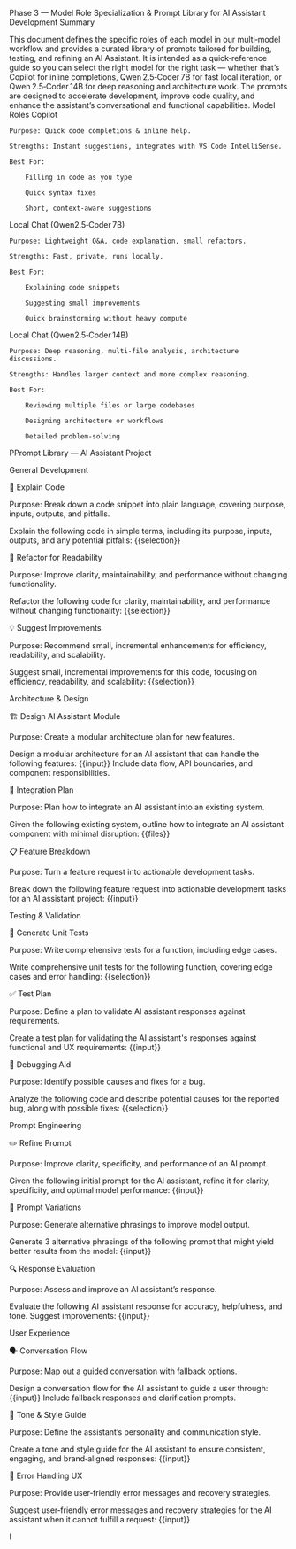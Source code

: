 Phase 3 — Model Role Specialization & Prompt Library for AI Assistant Development
Summary

This document defines the specific roles of each model in our multi‑model workflow and provides a curated library of prompts tailored for building, testing, and refining an AI Assistant. It is intended as a quick‑reference guide so you can select the right model for the right task — whether that’s Copilot for inline completions, Qwen 2.5‑Coder 7B for fast local iteration, or Qwen 2.5‑Coder 14B for deep reasoning and architecture work. The prompts are designed to accelerate development, improve code quality, and enhance the assistant’s conversational and functional capabilities.
Model Roles
Copilot

    Purpose: Quick code completions & inline help.

    Strengths: Instant suggestions, integrates with VS Code IntelliSense.

    Best For:

        Filling in code as you type

        Quick syntax fixes

        Short, context‑aware suggestions

Local Chat (Qwen2.5‑Coder 7B)

    Purpose: Lightweight Q&A, code explanation, small refactors.

    Strengths: Fast, private, runs locally.

    Best For:

        Explaining code snippets

        Suggesting small improvements

        Quick brainstorming without heavy compute

Local Chat (Qwen2.5‑Coder 14B)

    Purpose: Deep reasoning, multi‑file analysis, architecture discussions.

    Strengths: Handles larger context and more complex reasoning.

    Best For:

        Reviewing multiple files or large codebases

        Designing architecture or workflows

        Detailed problem‑solving

PPrompt Library — AI Assistant Project

General Development

📝 Explain Code

Purpose: Break down a code snippet into plain language, covering purpose, inputs, outputs, and pitfalls.

Explain the following code in simple terms, including its purpose, inputs, outputs, and any potential pitfalls:
{{selection}}

🔄 Refactor for Readability

Purpose: Improve clarity, maintainability, and performance without changing functionality.

Refactor the following code for clarity, maintainability, and performance without changing functionality:
{{selection}}

💡 Suggest Improvements

Purpose: Recommend small, incremental enhancements for efficiency, readability, and scalability.

Suggest small, incremental improvements for this code, focusing on efficiency, readability, and scalability:
{{selection}}

Architecture & Design

🏗 Design AI Assistant Module

Purpose: Create a modular architecture plan for new features.

Design a modular architecture for an AI assistant that can handle the following features:
{{input}}
Include data flow, API boundaries, and component responsibilities.

🔌 Integration Plan

Purpose: Plan how to integrate an AI assistant into an existing system.

Given the following existing system, outline how to integrate an AI assistant component with minimal disruption:
{{files}}

📋 Feature Breakdown

Purpose: Turn a feature request into actionable development tasks.

Break down the following feature request into actionable development tasks for an AI assistant project:
{{input}}

Testing & Validation

🧪 Generate Unit Tests

Purpose: Write comprehensive tests for a function, including edge cases.

Write comprehensive unit tests for the following function, covering edge cases and error handling:
{{selection}}

✅ Test Plan

Purpose: Define a plan to validate AI assistant responses against requirements.

Create a test plan for validating the AI assistant's responses against functional and UX requirements:
{{input}}

🐞 Debugging Aid

Purpose: Identify possible causes and fixes for a bug.

Analyze the following code and describe potential causes for the reported bug, along with possible fixes:
{{selection}}

Prompt Engineering

✏️ Refine Prompt

Purpose: Improve clarity, specificity, and performance of an AI prompt.

Given the following initial prompt for the AI assistant, refine it for clarity, specificity, and optimal model performance:
{{input}}

🎯 Prompt Variations

Purpose: Generate alternative phrasings to improve model output.

Generate 3 alternative phrasings of the following prompt that might yield better results from the model:
{{input}}

🔍 Response Evaluation

Purpose: Assess and improve an AI assistant’s response.

Evaluate the following AI assistant response for accuracy, helpfulness, and tone. Suggest improvements:
{{input}}

User Experience

🗣 Conversation Flow

Purpose: Map out a guided conversation with fallback options.

Design a conversation flow for the AI assistant to guide a user through:
{{input}}
Include fallback responses and clarification prompts.

🎨 Tone & Style Guide

Purpose: Define the assistant’s personality and communication style.

Create a tone and style guide for the AI assistant to ensure consistent, engaging, and brand‑aligned responses:
{{input}}

🚧 Error Handling UX

Purpose: Provide user‑friendly error messages and recovery strategies.

Suggest user‑friendly error messages and recovery strategies for the AI assistant when it cannot fulfill a request:
{{input}}

I